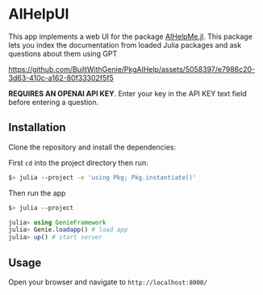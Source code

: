 # AIHelpUI

This app implements a web UI for the package [AIHelpMe.jl](https://github.com/svilupp/AIHelpMe.jl). This package lets you index the documentation from loaded Julia packages and ask questions about them using GPT



https://github.com/BuiltWithGenie/PkgAIHelp/assets/5058397/e7986c20-3d63-410c-a162-80f33302f5f5

**REQUIRES AN OPENAI API KEY**. Enter your key in the API KEY text field before entering a question.

## Installation

Clone the repository and install the dependencies:

First `cd` into the project directory then run:

```bash
$> julia --project -e 'using Pkg; Pkg.instantiate()'
```

Then run the app

```bash
$> julia --project
```

```julia
julia> using GenieFramework
julia> Genie.loadapp() # load app
julia> up() # start server
```

## Usage

Open your browser and navigate to `http://localhost:8000/`

